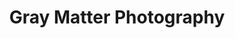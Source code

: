 ---
title: "Gray Matter Photography"

siteNav: portfolio
month: "August 2014"
categories:
  - portfolio

image1: portfolio/GrayMatterPhotography/GrayMatterPhotography1Full.png
image1thumb: portfolio/GrayMatterPhotography/GrayMatterPhotography1Thumb.png

tinyThumbnail: placeholder/thumbnail.jpg

role:              "UX/UI Design, Frontend & Backend Development"
description:       "This is a photography portfolio website designed with a focus on a clean and sleek feel. It is a simple, yet effective website that displays the photographer’s skills and photos.
<br /><br />
It also has an easy to use content-management-system. Uploading a new picture to the portfolio can be done with a few clicks of the button – no coding knowledge required!"

shortDescription: "This is a photography portfolio website designed with a focus on a clean and sleek feel."

technologies: "HTML5/CSS3, WordPress, JavaScript, jQuery"

testimonial: "I hired Kenneth to redesign my photography portfolio and am very satisfied with the result! He managed to create a very nice looking design and helped me upload it to my web server within a day! I'll probably hire him again in the future :)"
testimonialAuthor: "Charley Scott"
testimonialPosition: "Sole Proprietor"

active: "http://GrayMatterPhotography.org"

---